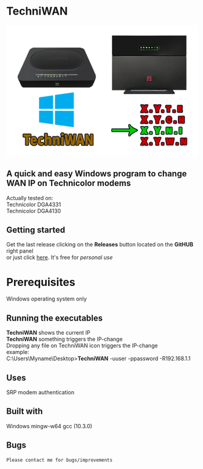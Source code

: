 # TechniWAN
![tewan.png](tewan.png)

## A quick and easy Windows program to change WAN IP on Technicolor modems
Actually tested on:<BR>
Technicolor DGA4331<BR>
Technicolor DGA4130<BR>
    
## Getting started
Get the last release clicking on the **Releases** button located on the **GitHUB** right panel<BR>
or just click [here](https://github.com/uomoukko/TechniWAN/releases/). It's free for *personal use*<BR>

# Prerequisites
Windows operating system only<BR>  

## Running the executables
**TechniWAN** shows the current IP<BR>
**TechniWAN** something triggers the IP-change<BR>
Dropping any file on TechniWAN icon triggers the IP-change<BR>
example:<BR>
 C:\Users\Myname\Desktop>**TechniWAN** -uuser -ppassword -R192.168.1.1<BR>
    
## Uses
SRP modem authentication<BR>

## Built with
Windows mingw-w64 gcc (10.3.0)<BR>

## Bugs
    Please contact me for bugs/improvements
